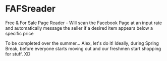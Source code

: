 # FAFSreader
Free &amp; For Sale Page Reader - Will scan the Facebook Page at an input rate and automatically message the seller if a desired item appears below a specific price


To be completed over the summer...
Alex, let's do it! Ideally, during Spring Break, before everyone starts moving out and our freshmen start shopping for stuff. XD
